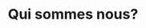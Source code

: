 ---
title: Qui sommes nous?
fundation:
  logo: "/who/2100.png"
  text: La Fondation 2100, sous égide de la Fondation ParisTech, a vocation à promouvoir
    la prospective de long terme des sociétés humaines. Elle prolonge les travaux
    entamés il y a près de quarante ans sous la direction de Thierry Gaudin par le
    Centre de Prospective et d’Évaluation du Ministère de la Recherche puis par l’association
    Prospective 2100. Aujourd’hui, elle anime les efforts de prospective par un prix
    de thèses décerné avec un cercle d'académiciens, un concours sur les futurs positifs
    en partenariat avec l’Institut d’Études Avancées de Paris, et un projet international
    de prospective mondiale (revisitant le rapport 2100, Récit du prochain siècle
    publié en 1990).
  title: Fondation 2100
  url: https://2100.org
ias:
  logo: "/who/ias.webp"
  text: L'Institut d'études avancées de Paris est un centre de recherche indépendant
    en sciences humaines et sociales qui vise à favoriser l'intelligence collective
    par la recherche interdisciplinaire et l'expérimentation de nouveaux formats de
    collaborations intersectorielles. Pour ce faire, il invite en résidence des chercheurs
    internationaux de haut niveau, organise des événements scientifiques, et met en
    place des espaces de réflexion et d’échanges associant universitaires, citoyens,
    décideurs politiques et industriels.
  title: L'Institut d'études avancées de Paris
  url: https://www.paris-iea.fr/fr/
iff:
  logo: "/who/iffs.png"
  text: L'institut a deux tâches, dont l'une consiste à mener des études prospectives,
    à promouvoir une perspective orientée vers l'avenir dans la recherche suédoise,
    et à utiliser et développer une théorie et une méthodologie appropriées. Nos recherches
    sont guidées par des programmes de recherche, et le programme actuel comprend
    des recherches sur le changement climatique, les nouvelles technologies, les préjugés
    qui régissent nos actions, qui prendra quelles décisions, et le bien-être de nos
    jeunes. Les chercheurs de l'institut mènent principalement des recherches dans
    le cadre de ce programme. Notre deuxième mission est de stimuler une discussion
    ouverte et large sur les possibilités et les menaces qui pèsent sur le développement
    social futur. Nous le faisons en organisant des séminaires, en publiant des rapports
    et en communiquant les résultats de nos recherches par le biais de bulletins d'information,
    de Facebook, de Twitter et de notre site, mais aussi en faisant participer nos
    chercheurs à des débats, en rendant visite à des politiciens, des organismes gouvernementaux
    et des entreprises, et en partageant leurs connaissances par le biais des médias
    publics.
  title: Institute for Futures Studies
  url: https://www.iffs.se/en/
anact:
  logo: "/who/anact-logo.svg"
  title: Agence nationale pour l'amélioration des conditions de travail'
  url: https://www.anact.fr/
  text: "L'Anact est présente aux côtés des entreprises et des salariés pour les aider à améliorer les conditions de travail.L'Agence nationale pour l'amélioration des conditions de travail (Anact) est un établissement public administratif créé en 1973 régi par le code du travail. Installée à Lyon, elle est placée sous la tutelle du ministère en charge du Travail et administrée par l'Etat et les partenaires sociaux. L'Anact a pour vocation d'améliorer les conditions de travail en agissant notamment sur **l'organisation du travail** et les **relations professionnelles**. En s'appuyant sur les enseignements de projets-pilotes qu'elle mène avec des entreprises, elle conçoit et diffuse, à destination des salariés, de leurs représentants et des directions, mais aussi de tous les acteurs qui les accompagnent, des méthodes et outils dans un objectif partagé : concilier durablement qualité de vie au travail et performance."
inrs: 
  logo: "/who/logo-INRS.png"
  title: Institut national de recherche et de sécurité
  url: https://www.inrs.fr
  text: "Créé en 1947, l’INRS est une association loi 1901. Il est géré par un Conseil d'administration paritaire constitué de représentants des organisations des employeurs et des salariés. Organisme généraliste en santé et sécurité au travail, l’INRS intervient en lien avec les autres acteurs institutionnels de la prévention des risques professionnels. Il propose des outils et des services aux entreprises et aux 18 millions de salariés relevant du régime général de la Sécurité sociale. " 
---